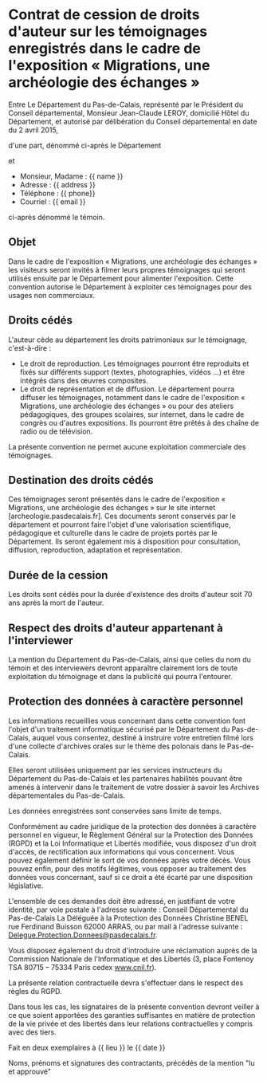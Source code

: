 # Contrat de cession de droits d'auteur sur les témoignages enregistrés dans le cadre de l'exposition « Migrations, une archéologie des échanges »


Entre Le Département du Pas-de-Calais, représenté par le Président du Conseil départemental, Monsieur Jean-Claude
LEROY, domicilié Hôtel du Département, et autorisé par délibération du Conseil départemental en date du 2 avril
2015,

d'une part, dénommé ci-après le Département

et

* Monsieur, Madame : {{ name }}
* Adresse : {{ address }}
* Téléphone : {{ phone}}
* Courriel : {{ email }}

ci-après dénommé le témoin.


## Objet

Dans le cadre de l'exposition « Migrations, une archéologie des échanges » les visiteurs seront invités à filmer leurs propres témoignages qui seront utilisés ensuite par le Département pour alimenter l'exposition. Cette convention autorise le Département à exploiter ces témoignages pour des usages non commerciaux. 

## Droits cédés
L'auteur cède au département les droits patrimoniaux sur le témoignage, c'est-à-dire :

* Le droit de reproduction. Les témoignages pourront être reproduits et fixés sur différents support (textes, photographies, vidéos …) et être intégrés dans des œuvres composites.
* Le droit de représentation et de diffusion. Le département pourra diffuser les témoignages, notamment dans le cadre de l'exposition « Migrations, une archéologie des échanges » ou pour des ateliers pédagogiques, des groupes scolaires, sur internet, dans le cadre de congrès ou d'autres expositions. Ils pourront être prêtés à des chaîne de radio ou de télévision. 

La présente convention ne permet aucune exploitation commerciale des témoignages.

## Destination des droits cédés

Ces témoignages seront présentés dans le cadre de l'exposition « Migrations, une archéologie des échanges » sur le site internet [archeologie.pasdecalais.fr]. Ces documents seront conservés par le département et pourront faire l'objet d'une valorisation scientifique, pédagogique et culturelle dans le cadre de projets portés par le Département. Ils seront également mis à disposition pour consultation, diffusion, reproduction, adaptation et représentation.


## Durée de la cession

Les droits sont cédés pour la durée d'existence des droits d'auteur soit 70 ans après la mort de l'auteur.

## Respect des droits d'auteur appartenant à l'interviewer

La mention du Département du Pas-de-Calais, ainsi que celles du nom du témoin et des interviewers devront apparaître clairement lors de toute exploitation du témoignage et dans la publicité qui pourra l'entourer.


## Protection des données à caractère personnel

Les informations recueillies vous concernant dans cette convention font l'objet d'un traitement informatique sécurisé
par le Département du Pas-de-Calais, auquel vous consentez, destiné à instruire votre entretien filmé lors d'une
collecte d'archives orales sur le thème des polonais dans le Pas-de-Calais.

Elles seront utilisées uniquement par les services instructeurs du Département du Pas-de-Calais et les partenaires
habilités pouvant être amenés à intervenir dans le traitement de votre dossier à savoir les Archives départementales
du Pas-de-Calais.

Les données enregistrées sont conservées sans limite de temps.

Conformément au cadre juridique de la protection des données à caractère personnel en vigueur, le Règlement Général sur la Protection des Données (RGPD) et la Loi Informatique et Libertés modifiée, vous disposez d'un droit d'accès, de rectification aux informations qui vous concernent. Vous pouvez également définir le sort de vos données après votre décès. Vous pouvez enfin, pour des motifs légitimes, vous opposer au traitement des données vous concernant, sauf si ce droit a été écarté par une disposition législative.

L'ensemble de ces demandes doit être adressé, en justifiant de votre identité, par voie postale à l'adresse suivante : Conseil Départemental du Pas-de-Calais La Déléguée à la Protection des Données Christine BENEL rue Ferdinand Buisson 62000 ARRAS, ou par mail à l'adresse suivante : Delegue.Protection.Donnees@pasdecalais.fr.

Vous disposez également du droit d'introduire une réclamation auprès de la Commission Nationale de l'Informatique et des Libertés (3, place Fontenoy TSA 80715 – 75334 Paris cedex www.cnil.fr).

La présente relation contractuelle devra s'effectuer dans le respect des règles du RGPD.

Dans tous les cas, les signataires de la présente convention devront veiller à ce que soient apportées des garanties suffisantes en matière de protection de la vie privée et des libertés dans leur relations contractuelles y compris avec des tiers.

Fait en deux exemplaires à {{ lieu }} le {{ date }}

Noms, prénoms et signatures des contractants, précédés de la mention "lu et approuvé"